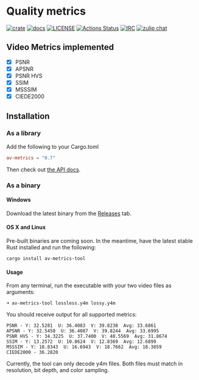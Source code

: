 # Quality metrics

[![crate](https://img.shields.io/crates/v/av-metrics.svg)](https://crates.io/crates/av-metrics)
[![docs](https://docs.rs/av-metrics/badge.svg)](https://docs.rs/av-metrics/)
[![LICENSE](https://img.shields.io/badge/license-MIT-blue.svg)](LICENSE)
[![Actions Status](https://github.com/rust-av/av-metrics/workflows/ci/badge.svg)](https://github.com/rust-av/av-metrics/actions)
[![IRC](https://img.shields.io/badge/irc-%23rust--av-blue.svg)](http://webchat.freenode.net?channels=%23rust-av&uio=d4)
[![zulip chat](https://img.shields.io/badge/zulip-join_chat-brightgreen.svg)](https://rust-av.zulipchat.com/#narrow/stream/259407-av-metrics)


## Video Metrics implemented

 - [X] PSNR
 - [X] APSNR
 - [X] PSNR HVS
 - [X] SSIM
 - [X] MSSSIM
 - [X] CIEDE2000

## Installation

### As a library

Add the following to your Cargo.toml
```toml
av-metrics = "0.7"
```

Then check out [the API docs](https://docs.rs/av-metrics/).

### As a binary

#### Windows

Download the latest binary from the [Releases](https://github.com/rust-av/av-metrics/releases) tab.

#### OS X and Linux

Pre-built binaries are coming soon. In the meantime, have the latest stable Rust
installed and run the following:

```
cargo install av-metrics-tool
```

#### Usage

From any terminal, run the executable with your two video files as arguments:

```
➜ av-metrics-tool lossless.y4m lossy.y4m
```

You should receive output for all supported metrics:

```
PSNR - Y: 32.5281  U: 36.4083  V: 39.8238  Avg: 33.6861
APSNR - Y: 32.5450  U: 36.4087  V: 39.8244  Avg: 33.6995
PSNR HVS - Y: 34.3225  U: 37.7400  V: 40.5569  Avg: 31.8674
SSIM - Y: 13.2572  U: 10.8624  V: 12.8369  Avg: 12.6899
MSSSIM - Y: 18.8343  U: 16.6943  V: 18.7662  Avg: 18.3859
CIEDE2000 - 36.2820
```

Currently, the tool can only decode y4m files. Both files must match in resolution, bit depth, and color sampling.

